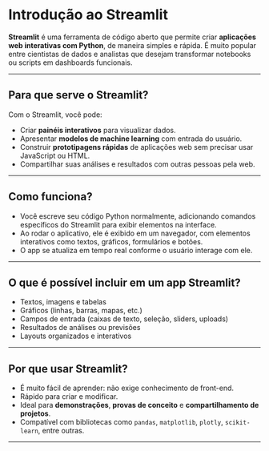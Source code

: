 # Introdução ao Streamlit

**Streamlit** é uma ferramenta de código aberto que permite criar **aplicações web interativas com Python**, de maneira simples e rápida. É muito popular entre cientistas de dados e analistas que desejam transformar notebooks ou scripts em dashboards funcionais.

---

## Para que serve o Streamlit?

Com o Streamlit, você pode:

- Criar **painéis interativos** para visualizar dados.
- Apresentar **modelos de machine learning** com entrada do usuário.
- Construir **prototipagens rápidas** de aplicações web sem precisar usar JavaScript ou HTML.
- Compartilhar suas análises e resultados com outras pessoas pela web.

---

## Como funciona?

- Você escreve seu código Python normalmente, adicionando comandos específicos do Streamlit para exibir elementos na interface.
- Ao rodar o aplicativo, ele é exibido em um navegador, com elementos interativos como textos, gráficos, formulários e botões.
- O app se atualiza em tempo real conforme o usuário interage com ele.

---

## O que é possível incluir em um app Streamlit?

- Textos, imagens e tabelas
- Gráficos (linhas, barras, mapas, etc.)
- Campos de entrada (caixas de texto, seleção, sliders, uploads)
- Resultados de análises ou previsões
- Layouts organizados e interativos

---

## Por que usar Streamlit?

- É muito fácil de aprender: não exige conhecimento de front-end.
- Rápido para criar e modificar.
- Ideal para **demonstrações**, **provas de conceito** e **compartilhamento de projetos**.
- Compatível com bibliotecas como `pandas`, `matplotlib`, `plotly`, `scikit-learn`, entre outras.

---